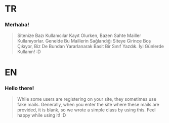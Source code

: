 # TR

### Merhaba!

> Sitenize Bazı Kullanıcılar Kayıt Olurken, Bazen Sahte Mailler Kullanıyorlar. Genelde Bu Maillerin Sağlandığı Siteye Girince Boş Çıkıyor, Biz De Bundan Yararlanarak Basit Bir Sınıf Yazdık. İyi Günlerde Kullanın! :D

# EN

### Hello there!

> While some users are registering on your site, they sometimes use fake mails. Generally, when you enter the site where these mails are provided, it is blank, so we wrote a simple class by using this. Feel happy while using it! :D

